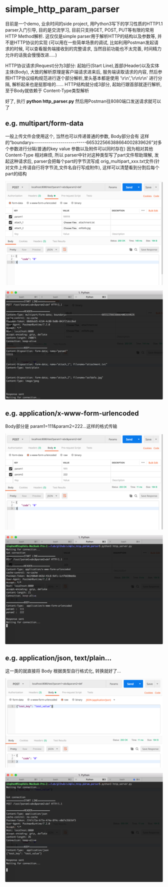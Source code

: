 # simple_http_param_parser

目前是一个demo, 业余时间的side project, 用Python3写下的学习性质的HTTP1.1 parser入门引导, 目的是交流学习, 目前只支持GET, POST, PUT等有限的常用HTTP Method解析.
这仅仅是simple parser用于解析HTTP的结构以及参数等, 并不是HTTP协议的实现 (可以用在一些简单场景的调试, 比如利用Postman发起请求的时候, 可以查看服务端接收到的完整请求, 当然目前功能也不太完善, 时间精力允许的话我会慢慢改进.....)

HTTP协议请求(Request)分为3部分: 起始行(Start Line),首部(Header)以及实体主体(Body), 大致的解析原理是客户端请求进来后, 服务端读取请求的内容, 然后参照HTTP协议结构规范进行逐个部分解析,里头基本都是使用 '\r\n','\r\n\r\n' 进行分隔, 解析起来也是挺那啥的...... 
HTTP结构就分成3部分, 起始行跟首部就逐行解析, 至于Body就依赖于 Content-Type类型解析

好了, 执行 **python http_parser.py** 然后用Postman往8080端口发送请求就可以了


e.g.
multipart/form-data
-----
一般上传文件会使用这个, 当然也可以传递普通的参数, Body部分会有  这样的“boundary=--------------------------665322566388664002839626”对多个参数进行分隔(普通的key value 参数以及附件可以同时存在)
因为相对其他 Content-Type 相对麻烦, 所以 parser中针对这种类型写了part文件帮助理解, 发起这种请求后, parser会把每个part的字节流写成 orig_multipart_xxx.txt文件(针对文件上传请自行将字节流,文件名自行写成附件), 这样可以清楚看到分割后每个part的结构

![image](./doc/multipart_client.png)

![image](./doc/multipart_server.png)

e.g.
application/x-www-form-urlencoded
-----
Body部分是 param1=111&param2=222...这样的格式传输

![image](./doc/urlencoded_client.png)

![image](./doc/urlencoded_server.png)

e.g.
application/json, text/plain...
-----
这一类的就直接将 Body 根据类型自行格式化, 转换就好了...

![image](./doc/json_client.png)

![image](./doc/json_server.png)

